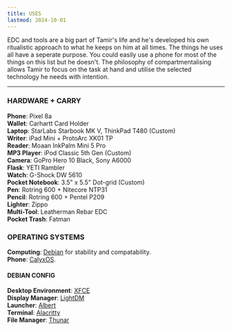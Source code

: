 ```yaml
---
title: USES
lastmod: 2024-10-01
---
```


EDC and tools are a big part of Tamir's life and he's developed his own ritualistic approach to what he keeps on him at all times. The things he uses all have a seperate purpose. You could easily use a phone for most of the things on this list but he doesn't. The philosophy of compartmentalising allows Tamir to focus on the task at hand and utilise the selected technology he needs with intention.

---

### HARDWARE + CARRY

**Phone**: Pixel 8a\
**Wallet**: Carhartt Card Holder\
**Laptop**: StarLabs Starbook MK V, ThinkPad T480 (Custom)\
**Writer**: iPad Mini + ProtoArc XK01 TP\
**Reader**: Moaan InkPalm Mini 5 Pro\
**MP3 Player**: iPod Classic 5th Gen (Custom)\
**Camera**: GoPro Hero 10 Black, Sony A6000\
**Flask**: YETI Rambler\
**Watch**: G-Shock DW 5610\
**Pocket Notebook**: 3.5" x 5.5" Dot-grid (Custom)\
**Pen**: Rotring 600 + Nitecore NTP31\
**Pencil**: Rotring 600 + Pentel P209\
**Lighter**: Zippo\
**Multi-Tool**: Leatherman Rebar EDC\
**Pocket Trash**: Fatman

### OPERATING SYSTEMS

**Computing**: [Debian](https://www.debian.org/) for stability and compatability.\
**Phone**: [CalyxOS](https://calyxos.org/).

#### DEBIAN CONFIG

**Desktop Environment**: [XFCE](https://xfce.org/)\
**Display Manager**: [LightDM](https://github.com/canonical/lightdm)\
**Launcher**: [Albert](https://github.com/albertlauncher/albert)\
**Terminal**: [Alacritty](https://github.com/alacritty/alacritty)\
**File Manager**: [Thunar](https://github.com/xfce-mirror/thunar)